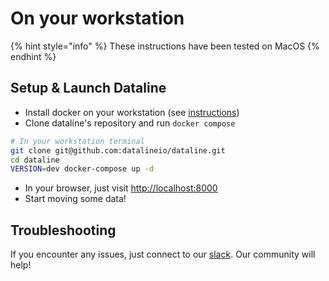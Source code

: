 # On your workstation

{% hint style="info" %}
These instructions have been tested on MacOS
{% endhint %}

## Setup & Launch Dataline

* Install docker on your workstation \(see [instructions](https://www.docker.com/products/docker-desktop)\)
* Clone dataline's repository and run `docker compose`

```bash
# In your workstation terminal
git clone git@github.com:datalineio/dataline.git
cd dataline
VERSION=dev docker-compose up -d
```

* In your browser, just visit [http://localhost:8000](http://localhost:8000)
* Start moving some data!

## Troubleshooting

If you encounter any issues, just connect to our [slack](https://join.slack.com/t/datalinehq/shared_invite/zt-h5m88w3a-twQ_6AF9e8SnAzOIkHu2VQ). Our community will help!

